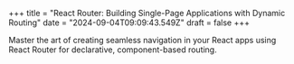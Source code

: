 +++
title = "React Router: Building Single-Page Applications with Dynamic Routing"
date = "2024-09-04T09:09:43.549Z"
draft = false
+++

  Master the art of creating seamless navigation in your React apps using React Router for declarative, component-based routing.
        